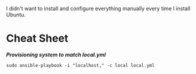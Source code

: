 I didn't want to install and configure everything manually every time I install Ubuntu.

# Cheat Sheet

***Provisioning system to match local.yml***


```
sudo ansible-playbook -i "localhost," -c local local.yml 
```

